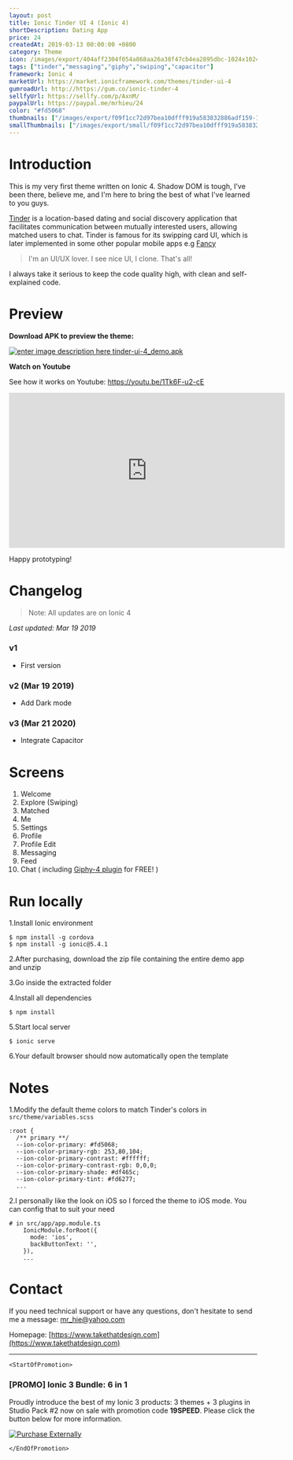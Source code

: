 ```yaml
---
layout: post
title: Ionic Tinder UI 4 (Ionic 4)
shortDescription: Dating App 
price: 24
createdAt: 2019-03-13 00:00:00 +0800
category: Theme
icon: /images/export/404aff2304f054a868aa26a38f47cb4ea2895dbc-1024x1024.jpg
tags: ["tinder","messaging","giphy","swiping","capacitor"]
framework: Ionic 4
marketUrl: https://market.ionicframework.com/themes/tinder-ui-4
gumroadUrl: http://https://gum.co/ionic-tinder-4
sellfyUrl: https://sellfy.com/p/AxnM/
paypalUrl: https://paypal.me/mrhieu/24
color: "#fd5068"
thumbnails: ["/images/export/f09f1cc72d97bea10dfff919a583832886adf159-1242x2208.jpg","/images/export/620ffc387316ee2728ca4e6d3ec5637b2c67b635-1242x2208.jpg","/images/export/ba638bd10d89e4c8d206bfc46f0782231b867447-1242x2208.jpg","/images/export/7096d83d354ae4b0ef178df4c6789cbe7dfc101d-1242x2208.jpg","/images/export/58b352de606a09d62a9a37d8995b24ee0245192f-1242x2208.jpg","/images/export/6ce2563de49a6c1659ac41ffab7830d5c7602abf-590x1028.gif"]
smallThumbnails: ["/images/export/small/f09f1cc72d97bea10dfff919a583832886adf159-1242x2208.jpg","/images/export/small/620ffc387316ee2728ca4e6d3ec5637b2c67b635-1242x2208.jpg","/images/export/small/ba638bd10d89e4c8d206bfc46f0782231b867447-1242x2208.jpg"]
---
```


# Introduction

This is my very first theme written on Ionic 4. Shadow DOM is tough, I've been there, believe me, and I'm here to bring the best of what I've learned to you guys.

[Tinder](https://tinder.com/) is a location-based dating and social discovery application that facilitates communication between mutually interested users, allowing matched users to chat. Tinder is famous for its swipping card UI, which is later implemented in some other popular mobile apps e.g [Fancy](https://fancy.com/) 

> I'm an UI/UX lover. I see nice UI, I clone. That's all!

I always take it serious to keep the code quality high, with clean and self-explained code.

# Preview



**Download APK to preview the theme:** 

[![enter image description here](https://lh3.googleusercontent.com/MIkXV-iIhrxPG5tZn8QTglczrISwLwebr8QmCKcJFN6NL0eNLf5GqWltrefAZwzAwh2r4RPk=w96-h96-e365)
tinder-ui-4_demo.apk](http://bit.ly/2ugnuqo)


**Watch on Youtube**

See how it works on Youtube: https://youtu.be/1Tk6F-u2-cE

<iframe width="560" height="315" src="https://www.youtube.com/embed/1Tk6F-u2-cE" frameborder="0" allow="accelerometer; autoplay; encrypted-media; gyroscope; picture-in-picture" allowfullscreen></iframe>


Happy prototyping!


# Changelog

> Note: All updates are on Ionic 4

*Last updated: Mar 19 2019*

### v1
* First version

### v2 (Mar 19 2019)
* Add Dark mode

### v3 (Mar 21 2020)
* Integrate Capacitor


# Screens

1. Welcome
2. Explore (Swiping)
3. Matched
4. Me
5. Settings
6. Profile
7. Profile Edit
8. Messaging
9. Feed 
10. Chat ( including [Giphy-4 plugin](https://market.ionicframework.com/plugins/giphy-4) for FREE! )

# Run locally
1.Install Ionic environment

```
$ npm install -g cordova
$ npm install -g ionic@5.4.1
```

2.After purchasing, download the zip file containing the entire demo app and unzip

3.Go inside the extracted folder

4.Install all dependencies

```
$ npm install
```

5.Start local server
```
$ ionic serve
```

6.Your default browser should now automatically open the template


# Notes

1.Modify the default theme colors to match Tinder's colors in `src/theme/variables.scss`
```
:root {
  /** primary **/
  --ion-color-primary: #fd5068;
  --ion-color-primary-rgb: 253,80,104;
  --ion-color-primary-contrast: #ffffff;
  --ion-color-primary-contrast-rgb: 0,0,0;
  --ion-color-primary-shade: #df465c;
  --ion-color-primary-tint: #fd6277;
  ...
```
2.I personally like the look on iOS so I forced the theme to iOS mode. You can config that to suit your need

```
# in src/app/app.module.ts
    IonicModule.forRoot({
      mode: 'ios',
      backButtonText: '',
    }),
    ...
```

# Contact
If you need technical support or have any questions, don't hesitate to send me a message: [mr_hie@yahoo.com](mailto:mr_hie@yahoo.com)

Homepage: [https://www.takethatdesign.com](https://www.takethatdesign.com)


------------------

`<StartOfPromotion>`
### [PROMO] Ionic 3 Bundle: 6 in 1
Proudly introduce the best of my Ionic 3 products: 3 themes + 3 plugins in Studio Pack #2  now on sale with promotion code **19SPEED**. Please click the button below for more information.

[![Purchase Externally](http://bit.ly/2E4p4z3)](https://gum.co/ionic3-ui-bundle)

`</EndOfPromotion>`